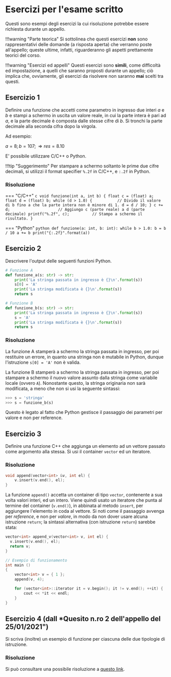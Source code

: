 # Esercizi per l'esame scritto

Questi sono esempi degli esercizi la cui risoluzione potrebbe essere richiesta durante un appello.

!!!warning "Parte teorica"
	Si sottolinea che questi esercizi **non** sono rappresentativi delle domande (a risposta aperta) che verranno poste all'appello; queste ultime, infatti, riguarderanno gli aspetti prettamente teorici del corso.

!!!warning "Esercizi ed appelli"
	Questi esercizi sono **simili**, come difficoltà ed impostazione, a quelli che saranno proposti durante un appello; ciò implica che, ovviamente, gli esercizi da risolvere non saranno **mai** scelti tra questi.

## Esercizio 1

Definire una funzione che accetti come parametro in ingresso due interi $a$ e $b$ e stampi a schermo in uscita un valore reale, in cui la parte intera è pari ad $a$, e la parte decimale è composta dalle stesse cifre di $b$. Si tronchi la parte decimale alla seconda cifra dopo la virgola.

Ad esempio:

$a = 8; b = 107; \Rightarrow res = 8.10$

E' possibile utilizzare C/C++ o Python.

!!!tip "Suggerimento"
	Per stampare a schermo soltanto le prime due cifre decimali, si utilizzi il format specifier `%.2f` in C/C++, e `:.2f` in Python.

### Risoluzione

=== "C/C++"
	```c
	void funzione(int a, int b) {
		float c = (float) a;
		float d = (float) b;
		while (d > 1.0) { 			// Divido il valore di b fino a che la parte intera non è minore di 1.
			d = d / 10;
		}
		c += d; 					// Aggiungo c (parte reale) a d (parte decimale)
		printf("%.2f", c); 			// Stampo a schermo il risultato.
	}
	```

=== "Python"
	```python
	def funzione(a: int, b: int):
		while b > 1.0:
			b = b / 10
			a += b
			print("{:.2f}".format(a))
		```

## Esercizio 2

Descrivere l'output delle seguenti funzioni Python.

```python
# Funzione A
def funzione_a(s: str) -> str:
	print('La stringa passata in ingresso è {}\n'.format(s))
	s[0] = 'A'
	print('La stringa modificata è {}\n'.format(s))
	return s

# Funzione B
def funzione_b(s: str) -> str:
	print('La stringa passata in ingresso è {}\n'.format(s))
	s = 'A'
	print('La stringa modificata è {}\n'.format(s))
	return s
```

### Risoluzione

La funzione A stamperà a schermo la stringa passata in ingresso, per poi restituire un errore, in quanto una stringa non è mutabile in Python, dunque l'istruzione `s[0] = 'A'` non è valida.

La funzione B stamperò a schermo la stringa passata in ingresso, per poi stampare a schermo il nuovo valore assunto dalla stringa come variabile locale (ovvero `A`). Nonostante questo, la stringa originaria non sarà modificata, a meno che non si usi la seguente sintassi:

```python
>>> s = 'stringa'
>>> s = funzione_b(s)
```

Questo è legato al fatto che Python gestisce il passaggio dei parametri per valore e non per reference.

## Esercizio 3

Definire una funzione C++ che aggiunga un elemento ad un vettore passato come argomento alla stessa. Si usi il container `vector` ed un iteratore.

### Risoluzione

```cpp
void append(vector<int> &v, int el) {
  	v.insert(v.end(), el);
}
```

La funzione `append()` accetta un container di tipo `vector`, contenente a sua volta valori interi, ed un intero. Viene quindi usato un iteratore che punta al termine del container (`v.end()`), in abbinata al metodo `insert`, per aggiungere l'elemento in coda al vettore. Si noti come il passaggio avvenga per _reference_, e non per _valore_, in modo da non dover usare alcuna istruzione `return`; la sintassi alternativa (con istruzione `return`) sarebbe stata:

```cpp
vector<int> append_v(vector<int> v, int el) {
  v.insert(v.end(), el);
  return v;
}
```

```cpp
// Esempio di funzionamento
int main ()
{
	vector<int> v = { 1 };
  	append(v, 4);

	for (vector<int>::iterator it = v.begin(); it != v.end(); ++it) {
		cout << *it << endl;
	}
}
```

## Esercizio 4 (dall *Quesito n.ro 2 dell'appello del 25/01/2021")

Si scriva (inoltre) un esempio di funzione per ciascuna delle due tipologie di istruzione.

### Risoluzione

Si può consultare una possibile risoluzione a [questo link](https://github.com/anhelus/informatica-dm-uniba-ex/blob/master/Esercizi%20Esame%20Scritto/Appello%2025-01-2021/esercizio_2.c).
